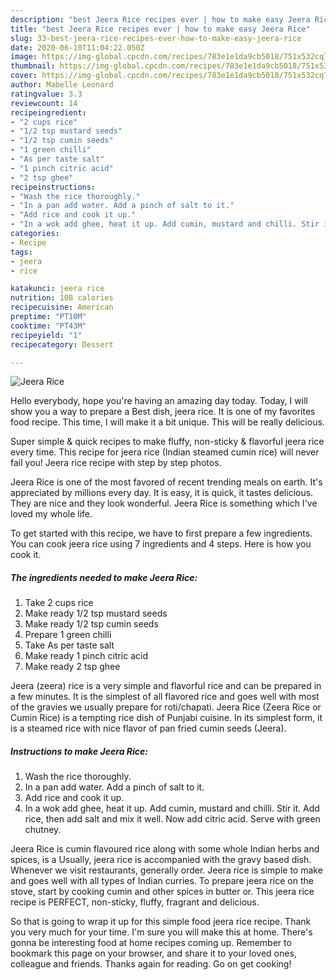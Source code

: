 ```yaml
---
description: "best Jeera Rice recipes ever | how to make easy Jeera Rice"
title: "best Jeera Rice recipes ever | how to make easy Jeera Rice"
slug: 33-best-jeera-rice-recipes-ever-how-to-make-easy-jeera-rice
date: 2020-06-10T11:04:22.050Z
image: https://img-global.cpcdn.com/recipes/783e1e1da9cb5018/751x532cq70/jeera-rice-recipe-main-photo.jpg
thumbnail: https://img-global.cpcdn.com/recipes/783e1e1da9cb5018/751x532cq70/jeera-rice-recipe-main-photo.jpg
cover: https://img-global.cpcdn.com/recipes/783e1e1da9cb5018/751x532cq70/jeera-rice-recipe-main-photo.jpg
author: Mabelle Leonard
ratingvalue: 3.3
reviewcount: 14
recipeingredient:
- "2 cups rice"
- "1/2 tsp mustard seeds"
- "1/2 tsp cumin seeds"
- "1 green chilli"
- "As per taste salt"
- "1 pinch citric acid"
- "2 tsp ghee"
recipeinstructions:
- "Wash the rice thoroughly."
- "In a pan add water. Add a pinch of salt to it."
- "Add rice and cook it up."
- "In a wok add ghee, heat it up. Add cumin, mustard and chilli. Stir it. Add rice, then add salt and mix it well. Now add citric acid. Serve with green chutney."
categories:
- Recipe
tags:
- jeera
- rice

katakunci: jeera rice 
nutrition: 108 calories
recipecuisine: American
preptime: "PT10M"
cooktime: "PT43M"
recipeyield: "1"
recipecategory: Dessert

---
```



![Jeera Rice](https://img-global.cpcdn.com/recipes/783e1e1da9cb5018/751x532cq70/jeera-rice-recipe-main-photo.jpg)

Hello everybody, hope you're having an amazing day today. Today, I will show you a way to prepare a Best dish, jeera rice. It is one of my favorites food recipe. This time, I will make it a bit unique. This will be really delicious.

Super simple &amp; quick recipes to make fluffy, non-sticky &amp; flavorful jeera rice every time. This recipe for jeera rice (Indian steamed cumin rice) will never fail you! Jeera rice recipe with step by step photos.

Jeera Rice is one of the most favored of recent trending meals on earth. It's appreciated by millions every day. It is easy, it is quick, it tastes delicious. They are nice and they look wonderful. Jeera Rice is something which I've loved my whole life.


To get started with this recipe, we have to first prepare a few ingredients. You can cook jeera rice using 7 ingredients and 4 steps. Here is how you cook it.

<!--inarticleads1-->

##### The ingredients needed to make Jeera Rice:

1. Take 2 cups rice
1. Make ready 1/2 tsp mustard seeds
1. Make ready 1/2 tsp cumin seeds
1. Prepare 1 green chilli
1. Take As per taste salt
1. Make ready 1 pinch citric acid
1. Make ready 2 tsp ghee


Jeera (zeera) rice is a very simple and flavorful rice and can be prepared in a few minutes. It is the simplest of all flavored rice and goes well with most of the gravies we usually prepare for roti/chapati. Jeera Rice (Zeera Rice or Cumin Rice) is a tempting rice dish of Punjabi cuisine. In its simplest form, it is a steamed rice with nice flavor of pan fried cumin seeds (Jeera). 

<!--inarticleads2-->

##### Instructions to make Jeera Rice:

1. Wash the rice thoroughly.
1. In a pan add water. Add a pinch of salt to it.
1. Add rice and cook it up.
1. In a wok add ghee, heat it up. Add cumin, mustard and chilli. Stir it. Add rice, then add salt and mix it well. Now add citric acid. Serve with green chutney.


Jeera Rice is cumin flavoured rice along with some whole Indian herbs and spices, is a Usually, jeera rice is accompanied with the gravy based dish. Whenever we visit restaurants, generally order. Jeera rice is simple to make and goes well with all types of Indian curries. To prepare jeera rice on the stove, start by cooking cumin and other spices in butter or. This jeera rice recipe is PERFECT, non-sticky, fluffy, fragrant and delicious. 

So that is going to wrap it up for this simple food jeera rice recipe. Thank you very much for your time. I'm sure you will make this at home. There's gonna be interesting food at home recipes coming up. Remember to bookmark this page on your browser, and share it to your loved ones, colleague and friends. Thanks again for reading. Go on get cooking!
